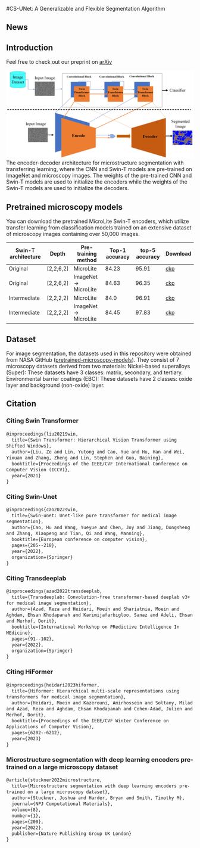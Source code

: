 #CS-UNet: A Generalizable and Flexible Segmentation Algorithm
## News

## Introduction
Feel free to check out our preprint on [arXiv](https://arxiv.org/abs/2308.13917) &#8291;


![alt text](https://github.com/Kalrfou/SwinT-pretrained-microscopy-models/blob/main/figures/NewFig1.jpeg)
The encoder-decoder architecture for microstructure segmentation with transferring learning, where the CNN and Swin-T models
are pre-trained on ImageNet and microscopy images. The weights of the pre-trained CNN and Swin-T models are used to initialize the
encoders while the weights of the Swin-T models are used to initialize the decoders.
## Pretrained microscopy models
You can download the pretrained MicroLite Swin-T encoders, which utilize transfer learning from classification models trained on an extensive dataset of microscopy images containing over 50,000 images.

| Swin-T architecture |Depth | Pre-training method |Top-1 accuracy|top-5 accuracy | Download|
| --- | --- | --- | --- | --- | --- |
| Original | [2,2,6,2]|MicroLite | 84.23 | 95.91 |[ckp](https://drive.google.com/file/d/1SZsdAYgQXDUHRoxENoUICL_SxcToKzd0/view?usp=sharing)  |
| Original | [2,2,6,2] |ImageNet → MicroLite  | 84.63 | 96.35  | [ckp](https://drive.google.com/file/d/1ksqnjN1aiM133ASSg4PEswOnZtklg7Jb/view?usp=sharing) |
| Intermediate| [2,2,2,2] | MicroLite | 84.0 | 96.91  | [ckp](https://drive.google.com/file/d/11iuqZUfZEDmKJ_2UimDRFZraqPoCDWMu/view?usp=sharing) |
| Intermediate| [2,2,2,2]| ImageNet → MicroLite | 84.45 | 97.83 |[ckp](https://drive.google.com/file/d/1uNRH0DjAQiRPRdIvEraZdLpS6P1kDQUw/view?usp=sharing)  |


## Dataset
For image segmentation, the datasets used in this repository were obtained from NASA GitHub ([pretrained-microscopy-models](https://github.com/nasa/pretrained-microscopy-models)). They consist of 7 microscopy datasets derived from two materials:
Nickel-based superalloys (Super): These datasets have 3 classes: matrix, secondary, and tertiary.
Environmental barrier coatings (EBC): These datasets have 2 classes: oxide layer and background (non-oxide) layer.

## Citation
### Citing Swin Transformer
<pre class="notranslate"><code>@inproceedings{liu2021Swin,
  title={Swin Transformer: Hierarchical Vision Transformer using Shifted Windows},
  author={Liu, Ze and Lin, Yutong and Cao, Yue and Hu, Han and Wei, Yixuan and Zhang, Zheng and Lin, Stephen and Guo, Baining},
  booktitle={Proceedings of the IEEE/CVF International Conference on Computer Vision (ICCV)},
  year={2021}
}
</code></pre>
### Citing Swin-Unet
<pre class="notranslate"><code>@inproceedings{cao2022swin,
  title={Swin-unet: Unet-like pure transformer for medical image segmentation},
  author={Cao, Hu and Wang, Yueyue and Chen, Joy and Jiang, Dongsheng and Zhang, Xiaopeng and Tian, Qi and Wang, Manning},
  booktitle={European conference on computer vision},
  pages={205--218},
  year={2022},
  organization={Springer}
}
</code></pre>
### Citing Transdeeplab
<pre class="notranslate"><code>@inproceedings{azad2022transdeeplab,
  title={Transdeeplab: Convolution-free transformer-based deeplab v3+ for medical image segmentation},
  author={Azad, Reza and Heidari, Moein and Shariatnia, Moein and Aghdam, Ehsan Khodapanah and Karimijafarbigloo, Sanaz and Adeli, Ehsan and Merhof, Dorit},
  booktitle={International Workshop on PRedictive Intelligence In MEdicine},
  pages={91--102},
  year={2022},
  organization={Springer}
}
</code></pre>
### Citing HiFormer
<pre class="notranslate"><code>@inproceedings{heidari2023hiformer,
  title={Hiformer: Hierarchical multi-scale representations using transformers for medical image segmentation},
  author={Heidari, Moein and Kazerouni, Amirhossein and Soltany, Milad and Azad, Reza and Aghdam, Ehsan Khodapanah and Cohen-Adad, Julien and Merhof, Dorit},
  booktitle={Proceedings of the IEEE/CVF Winter Conference on Applications of Computer Vision},
  pages={6202--6212},
  year={2023}
}
</code></pre>
### Microstructure segmentation with deep learning encoders pre-trained on a large microscopy dataset
<pre class="notranslate"><code>@article{stuckner2022microstructure,
  title={Microstructure segmentation with deep learning encoders pre-trained on a large microscopy dataset},
  author={Stuckner, Joshua and Harder, Bryan and Smith, Timothy M},
  journal={NPJ Computational Materials},
  volume={8},
  number={1},
  pages={200},
  year={2022},
  publisher={Nature Publishing Group UK London}
}
</code></pre>






